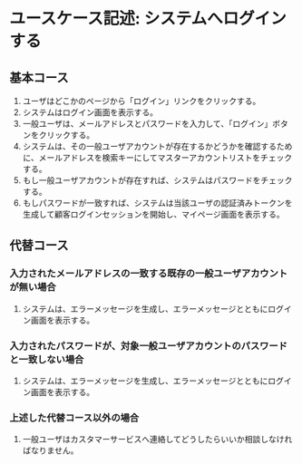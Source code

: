 # ユースケース記述: システムへログインする

## 基本コース

1. ユーザはどこかのページから「ログイン」リンクをクリックする。
2. システムはログイン画面を表示する。
3. 一般ユーザは、メールアドレスとパスワードを入力して、「ログイン」ボタンをクリックする。
4. システムは、その一般ユーザアカウントが存在するかどうかを確認するために、メールアドレスを検索キーにしてマスターアカウントリストをチェックする。
5. もし一般ユーザアカウントが存在すれば、システムはパスワードをチェックする。
6. もしパスワードが一致すれば、システムは当該ユーザの認証済みトークンを生成して顧客ログインセッションを開始し、マイページ画面を表示する。


## 代替コース

### 入力されたメールアドレスの一致する既存の一般ユーザアカウントが無い場合

1. システムは、エラーメッセージを生成し、エラーメッセージとともにログイン画面を表示する。

### 入力されたパスワードが、対象一般ユーザアカウントのパスワードと一致しない場合

1. システムは、エラーメッセージを生成し、エラーメッセージとともにログイン画面を表示する。

### 上述した代替コース以外の場合

1. 一般ユーザはカスタマーサービスへ連絡してどうしたらいいか相談しなければなりません。
